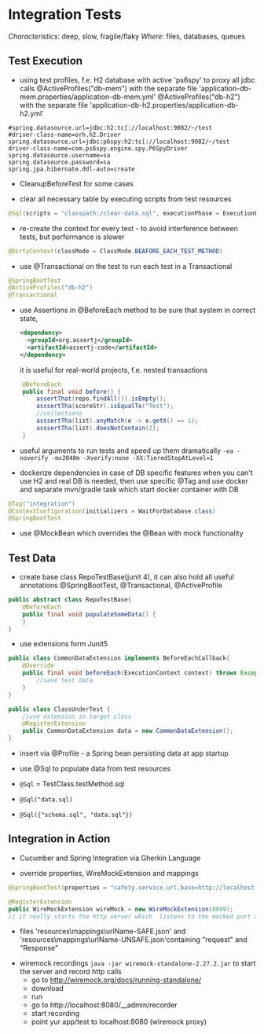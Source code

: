 # Integration Tests

*Characteristics*: deep, slow, fragile/flaky
*Where*: files, databases, queues

## Test Execution

* using test profiles, f.e. H2 database with active 'ps6spy' to proxy all jdbc calls
@ActiveProfiles("db-mem") with the separate file 'application-db-mem.properties/application-db-mem.yml'
@ActiveProfiles("db-h2") with the separate file 'application-db-h2.properties/application-db-h2.yml'
```properties
#spring.datasource.url=jdbc:h2:tc[://localhost:9082/~/test
#driver-class-name=orh.h2.Driver
spring.datasource.url=jdbc:p6spy:h2:tc[://localhost:9082/~/test
driver-class-name=com.ps6spy.engine.spy.P6SpyDriver
spring.datasource.username=sa
spring.datasource.password=sa
spring.jpa.hibernate.ddl-auto=create
```

* CleanupBeforeTest for some cases

* clear all necessary table by executing scripts from test resources
```java
@Sql(scripts = "classpath:/clear-data.sql", executionPhase = ExecutionPhase.BEFORE_EACH)
```

* re-create the context for every test - to avoid interference between tests, but performance is slower
```java
@DirtyContext(classMode = ClassMode.BEAFORE_EACH_TEST_METHOD)
```

* use @Transactional on the test to run each test in a Transactional
```java
@SpringBootTest
@ActiveProfiles("db-h2")
@Transactional
```

* use Assertions in @BeforeEach method to be sure that system in correct state,
  ```xml
  <dependency>
    <groupId>org.assertj</groupId>
    <artifactId>assertj-code</artifactId>
  </dependency>
  ```
  it is useful for real-world projects, f.e. nested transactions
```java
    @BeforeEach
    public final void before() {
        assertThat(repo.findAll()).isEmpty();
        asssertTha(scoreStr).isEqualTo("Test");
        //collections
        asssertTha(list).anyMatch(e -> e.getX() == 1);
        asssertTha(list).doesNotContain(2);
    }
```

* useful arguments to run tests and speed up them dramatically
`-ea -noverify -mx2048m -Xverify:none -XX:TieredStopAtLevel=1`

* dockerize dependencies in case of DB specific features when you can't use H2 and real DB is needed,
  then use specific @Tag and use docker and separate mvn/gradle task which start docker container with DB
```java
@Tag("integration")
@ContextConfiguration(initializers = WaitForDatabase.class)
@SpringBootTest
```

* use @MockBean which overrides the @Bean with mock functionality


## Test Data

* create base class RepoTestBase(junit 4), it can also hold all useful annotations @SpringBootTest, @Transactional, @ActiveProfile
```java
public abstract class RepoTestBase{
    @BeforeEach
    public final void populateSomeData() {
    }
}
```

* use extensions form Junit5
```java
public class CommonDataExtension implements BeforeEachCallback{
    @Override
    public final void beforeEach(ExecutionContext context) throws Exception {
        //save test data
    }
}

public class ClassUnderTest {
    //use extension in target class
    @RegisterExtension
    public CommonDataExtension data = new CommonDataExtension();
}
```

* insert via @Profile - a Spring bean persisting data at app startup

* use @Sql to populate data from test resources
* `@Sql` =  TestClass.testMethod.sql
* `@Sql("data.sql)`
* `@Sql({"schema.sql", "data.sql"})`


## Integration in Action

* Cucumber and Spring Integration via Gherkin Language

* override properties, WireMockExtension and mappings
```java
@SpringBootTest(properties = "safety.service.url.base=http://localhost:8099")

@RegisterExtension
public WireMockExtension wireMock = new WireMockExtension(8099);
// it really starts the http server which  listens to the mocked port and responds with some data
```
+ files 'resources\mappings\urlName-SAFE.json' and 'resources\mappings\urlName-UNSAFE.json'containing "request" and "Response"

* wiremock recordings
  `java -jar wiremock-standalone-2.27.2.jar` to start the server and record http calls
  * go to http://wiremock.org/docs/running-standalone/
  * download
  * run
  * go to http://localhost:8080/__admin/recorder
  * start recording
  * point yur app/test to localhost:8080 (wiremock proxy)
